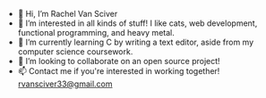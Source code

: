 - 👋 Hi, I’m Rachel Van Sciver
- 👀 I’m interested in all kinds of stuff! I like cats, web development, functional programming, and heavy metal.
- 🌱 I’m currently learning C by writing a text editor, aside from my computer science coursework.
- 💞️ I’m looking to collaborate on an open source project!
- 📫 Contact me if you're interested in working together! rvansciver33@gmail.com

<!---
rachelvansciver/rachelvansciver is a ✨ special ✨ repository because its `README.md` (this file) appears on your GitHub profile.
You can click the Preview link to take a look at your changes.
--->
